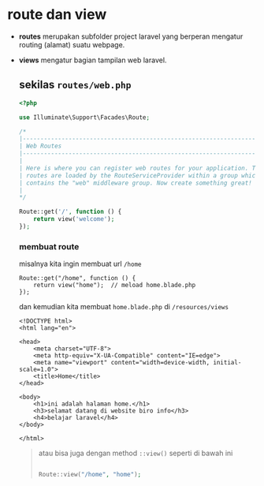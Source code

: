# route dan view

- **routes** merupakan subfolder project laravel yang berperan mengatur routing (alamat) suatu webpage.

- **views** mengatur bagian tampilan web laravel.

  ## sekilas `routes/web.php`

  ```php
  <?php
  
  use Illuminate\Support\Facades\Route;
  
  /*
  |--------------------------------------------------------------------------
  | Web Routes
  |--------------------------------------------------------------------------
  |
  | Here is where you can register web routes for your application. These
  | routes are loaded by the RouteServiceProvider within a group which
  | contains the "web" middleware group. Now create something great!
  |
  */
  
  Route::get('/', function () {
      return view('welcome');
  });
  ```

  ### membuat route

  misalnya kita ingin membuat url `/home`

  ```
  Route::get("/home", function () {
      return view("home");  // meload home.blade.php
  });
  ```

  dan kemudian kita membuat `home.blade.php` di `/resources/views`

  ```php+HTML
  <!DOCTYPE html>
  <html lang="en">
  
  <head>
      <meta charset="UTF-8">
      <meta http-equiv="X-UA-Compatible" content="IE=edge">
      <meta name="viewport" content="width=device-width, initial-scale=1.0">
      <title>Home</title>
  </head>
  
  <body>
      <h1>ini adalah halaman home.</h1>
      <h3>selamat datang di website biro info</h3>
      <h4>belajar laravel</h4>
  </body>
  
  </html>
  ```

  > atau bisa juga dengan method `::view()` seperti di bawah ini
  >
  > ```php
  > 
  > Route::view("/home", "home");
  > ```
  >
  > 